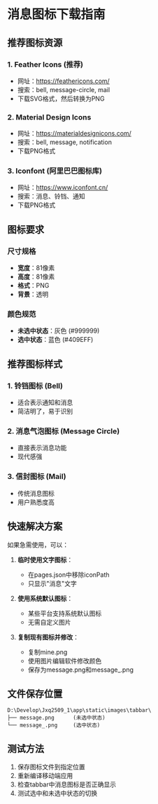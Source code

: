 # 消息图标下载指南

## 推荐图标资源

### 1. Feather Icons (推荐)
- 网址：https://feathericons.com/
- 搜索：bell, message-circle, mail
- 下载SVG格式，然后转换为PNG

### 2. Material Design Icons
- 网址：https://materialdesignicons.com/
- 搜索：bell, message, notification
- 下载PNG格式

### 3. Iconfont (阿里巴巴图标库)
- 网址：https://www.iconfont.cn/
- 搜索：消息、铃铛、通知
- 下载PNG格式

## 图标要求

### 尺寸规格
- **宽度**：81像素
- **高度**：81像素
- **格式**：PNG
- **背景**：透明

### 颜色规范
- **未选中状态**：灰色 (#999999)
- **选中状态**：蓝色 (#409EFF)

## 推荐图标样式

### 1. 铃铛图标 (Bell)
- 适合表示通知和消息
- 简洁明了，易于识别

### 2. 消息气泡图标 (Message Circle)
- 直接表示消息功能
- 现代感强

### 3. 信封图标 (Mail)
- 传统消息图标
- 用户熟悉度高

## 快速解决方案

如果急需使用，可以：

1. **临时使用文字图标**：
   - 在pages.json中移除iconPath
   - 只显示"消息"文字

2. **使用系统默认图标**：
   - 某些平台支持系统默认图标
   - 无需自定义图片

3. **复制现有图标并修改**：
   - 复制mine.png
   - 使用图片编辑软件修改颜色
   - 保存为message.png和message_.png

## 文件保存位置

```
D:\Develop\Jxq2509_1\app\static\images\tabbar\
├── message.png      (未选中状态)
└── message_.png     (选中状态)
```

## 测试方法

1. 保存图标文件到指定位置
2. 重新编译移动端应用
3. 检查tabbar中消息图标是否正确显示
4. 测试选中和未选中状态的切换
